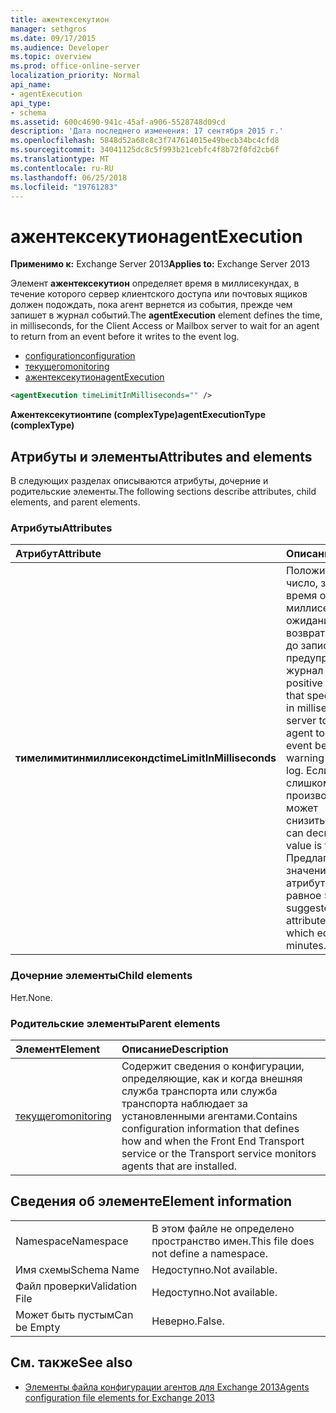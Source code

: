```yaml
---
title: ажентексекутион
manager: sethgros
ms.date: 09/17/2015
ms.audience: Developer
ms.topic: overview
ms.prod: office-online-server
localization_priority: Normal
api_name:
- agentExecution
api_type:
- schema
ms.assetid: 600c4690-941c-45af-a906-5528748d09cd
description: 'Дата последнего изменения: 17 сентября 2015 г.'
ms.openlocfilehash: 5848d52a68c8c3f747614015e49becb34bc4cfd8
ms.sourcegitcommit: 34041125dc8c5f993b21cebfc4f8b72f0fd2cb6f
ms.translationtype: MT
ms.contentlocale: ru-RU
ms.lasthandoff: 06/25/2018
ms.locfileid: "19761283"
---
```

# <a name="agentexecution"></a><span data-ttu-id="522e4-103">ажентексекутион</span><span class="sxs-lookup"><span data-stu-id="522e4-103">agentExecution</span></span>
  
<span data-ttu-id="522e4-104">**Применимо к:** Exchange Server 2013</span><span class="sxs-lookup"><span data-stu-id="522e4-104">**Applies to:** Exchange Server 2013</span></span> 
  
<span data-ttu-id="522e4-105">Элемент **ажентексекутион** определяет время в миллисекундах, в течение которого сервер клиентского доступа или почтовых ящиков должен подождать, пока агент вернется из события, прежде чем запишет в журнал событий.</span><span class="sxs-lookup"><span data-stu-id="522e4-105">The **agentExecution** element defines the time, in milliseconds, for the Client Access or Mailbox server to wait for an agent to return from an event before it writes to the event log.</span></span> 
  
- [<span data-ttu-id="522e4-106">configuration</span><span class="sxs-lookup"><span data-stu-id="522e4-106">configuration</span></span>](configuration.md)  
- [<span data-ttu-id="522e4-107">текущего</span><span class="sxs-lookup"><span data-stu-id="522e4-107">monitoring</span></span>](monitoring.md)
- [<span data-ttu-id="522e4-108">ажентексекутион</span><span class="sxs-lookup"><span data-stu-id="522e4-108">agentExecution</span></span>](agentexecution.md)
  
```XML
<agentExecution timeLimitInMilliseconds="" />
```

<span data-ttu-id="522e4-109">**Ажентексекутионтипе (complexType)**</span><span class="sxs-lookup"><span data-stu-id="522e4-109">**agentExecutionType (complexType)**</span></span>

## <a name="attributes-and-elements"></a><span data-ttu-id="522e4-110">Атрибуты и элементы</span><span class="sxs-lookup"><span data-stu-id="522e4-110">Attributes and elements</span></span>

<span data-ttu-id="522e4-111">В следующих разделах описываются атрибуты, дочерние и родительские элементы.</span><span class="sxs-lookup"><span data-stu-id="522e4-111">The following sections describe attributes, child elements, and parent elements.</span></span>
  
### <a name="attributes"></a><span data-ttu-id="522e4-112">Атрибуты</span><span class="sxs-lookup"><span data-stu-id="522e4-112">Attributes</span></span>

|<span data-ttu-id="522e4-113">**Атрибут**</span><span class="sxs-lookup"><span data-stu-id="522e4-113">**Attribute**</span></span>|<span data-ttu-id="522e4-114">**Описание**</span><span class="sxs-lookup"><span data-stu-id="522e4-114">**Description**</span></span>|
|:-----|:-----|
|<span data-ttu-id="522e4-115">**тимелимитинмиллисекондс**</span><span class="sxs-lookup"><span data-stu-id="522e4-115">**timeLimitInMilliseconds**</span></span> <br/> |<span data-ttu-id="522e4-116">Положительное целое число, задающее время ожидания (в миллисекундах) ожидания агентом возврата из события до записи предупреждения в журнал событий.</span><span class="sxs-lookup"><span data-stu-id="522e4-116">A positive integer value that specifies the time, in milliseconds, for the server to wait for an agent to return from an event before it writes a warning to the event log.</span></span> <span data-ttu-id="522e4-117">Если это значение слишком мало, производительность может снизиться.</span><span class="sxs-lookup"><span data-stu-id="522e4-117">Performance can decrease if this value is too small.</span></span> <span data-ttu-id="522e4-118">Предлагаемое значение для этого атрибута — 300 000, равное 5 минутам.</span><span class="sxs-lookup"><span data-stu-id="522e4-118">The suggested value for this attribute is 300,000, which equates to 5 minutes.</span></span>  <br/> |
   
### <a name="child-elements"></a><span data-ttu-id="522e4-119">Дочерние элементы</span><span class="sxs-lookup"><span data-stu-id="522e4-119">Child elements</span></span>

<span data-ttu-id="522e4-120">Нет.</span><span class="sxs-lookup"><span data-stu-id="522e4-120">None.</span></span>
  
### <a name="parent-elements"></a><span data-ttu-id="522e4-121">Родительские элементы</span><span class="sxs-lookup"><span data-stu-id="522e4-121">Parent elements</span></span>

|<span data-ttu-id="522e4-122">**Элемент**</span><span class="sxs-lookup"><span data-stu-id="522e4-122">**Element**</span></span>|<span data-ttu-id="522e4-123">**Описание**</span><span class="sxs-lookup"><span data-stu-id="522e4-123">**Description**</span></span>|
|:-----|:-----|
|[<span data-ttu-id="522e4-124">текущего</span><span class="sxs-lookup"><span data-stu-id="522e4-124">monitoring</span></span>](monitoring.md) <br/> |<span data-ttu-id="522e4-125">Содержит сведения о конфигурации, определяющие, как и когда внешняя служба транспорта или служба транспорта наблюдает за установленными агентами.</span><span class="sxs-lookup"><span data-stu-id="522e4-125">Contains configuration information that defines how and when the Front End Transport service or the Transport service monitors agents that are installed.</span></span>  <br/> |
   
## <a name="element-information"></a><span data-ttu-id="522e4-126">Сведения об элементе</span><span class="sxs-lookup"><span data-stu-id="522e4-126">Element information</span></span>

|||
|:-----|:-----|
|<span data-ttu-id="522e4-127">Namespace</span><span class="sxs-lookup"><span data-stu-id="522e4-127">Namespace</span></span>  <br/> |<span data-ttu-id="522e4-128">В этом файле не определено пространство имен.</span><span class="sxs-lookup"><span data-stu-id="522e4-128">This file does not define a namespace.</span></span>  <br/> |
|<span data-ttu-id="522e4-129">Имя схемы</span><span class="sxs-lookup"><span data-stu-id="522e4-129">Schema Name</span></span>  <br/> |<span data-ttu-id="522e4-130">Недоступно.</span><span class="sxs-lookup"><span data-stu-id="522e4-130">Not available.</span></span>  <br/> |
|<span data-ttu-id="522e4-131">Файл проверки</span><span class="sxs-lookup"><span data-stu-id="522e4-131">Validation File</span></span>  <br/> |<span data-ttu-id="522e4-132">Недоступно.</span><span class="sxs-lookup"><span data-stu-id="522e4-132">Not available.</span></span>  <br/> |
|<span data-ttu-id="522e4-133">Может быть пустым</span><span class="sxs-lookup"><span data-stu-id="522e4-133">Can be Empty</span></span>  <br/> |<span data-ttu-id="522e4-134">Неверно.</span><span class="sxs-lookup"><span data-stu-id="522e4-134">False.</span></span>  <br/> |
   
## <a name="see-also"></a><span data-ttu-id="522e4-135">См. также</span><span class="sxs-lookup"><span data-stu-id="522e4-135">See also</span></span>

- [<span data-ttu-id="522e4-136">Элементы файла конфигурации агентов для Exchange 2013</span><span class="sxs-lookup"><span data-stu-id="522e4-136">Agents configuration file elements for Exchange 2013</span></span>](agents-configuration-file-elements-for-exchange-2013.md)

